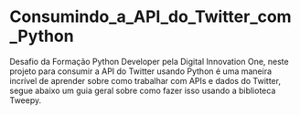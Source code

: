 # Consumindo_a_API_do_Twitter_com_Python
Desafio da Formação Python Developer pela Digital Innovation One, neste projeto para consumir a API do Twitter usando Python é uma maneira incrível de aprender sobre como trabalhar com APIs e dados do Twitter, segue abaixo um guia geral sobre como fazer isso usando a biblioteca Tweepy.  
